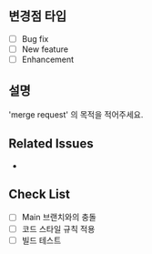 ## 변경점 타입

- [ ] Bug fix
- [ ] New feature
- [ ] Enhancement

## 설명

'merge request' 의 목적을 적어주세요.

## Related Issues

- 

## Check List

- [ ] Main 브랜치와의 충돌
- [ ] 코드 스타일 규칙 적용 
- [ ] 빌드 테스트 
